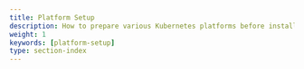 ```yaml
---
title: Platform Setup
description: How to prepare various Kubernetes platforms before installing Istio.
weight: 1
keywords: [platform-setup]
type: section-index
---
```

